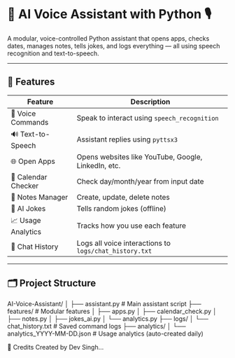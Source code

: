 # 🧠 AI Voice Assistant with Python 🎙️

A modular, voice-controlled Python assistant that opens apps, checks dates, manages notes, tells jokes, and logs everything — all using speech recognition and text-to-speech.

---

## 🔧 Features

| Feature               | Description |
|-----------------------|-------------|
| 🎤 Voice Commands     | Speak to interact using `speech_recognition` |
| 🔊 Text-to-Speech     | Assistant replies using `pyttsx3` |
| 🌐 Open Apps          | Opens websites like YouTube, Google, LinkedIn, etc. |
| 📅 Calendar Checker   | Check day/month/year from input date |
| 📓 Notes Manager      | Create, update, delete notes |
| 🤣 AI Jokes           | Tells random jokes (offline) |
| 📈 Usage Analytics    | Tracks how you use each feature |
| 📜 Chat History       | Logs all voice interactions to `logs/chat_history.txt` |

---

## 🗂️ Project Structure

AI-Voice-Assistant/
│
├── assistant.py # Main assistant script
├── features/ # Modular features
│ ├── apps.py
│ ├── calendar_check.py
│ ├── notes.py
│ ├── jokes_ai.py
│ └── analytics.py
├── logs/
│ └── chat_history.txt # Saved command logs
├── analytics/
│ └── analytics_YYYY-MM-DD.json # Usage analytics (auto-created daily)

🙌 Credits
Created by Dev Singh...
